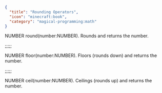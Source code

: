 ```json
{
  "title": "Rounding Operators",
  "icon": "minecraft:book",
  "category": "magical-programming:math"
}
```
NUMBER round(number:NUMBER). Rounds and returns the number.

;;;;;

NUMBER floor(number:NUMBER). Floors (rounds down) and returns the number.

;;;;;

NUMBER ceil(number:NUMBER). Ceilings (rounds up) and returns the number.
